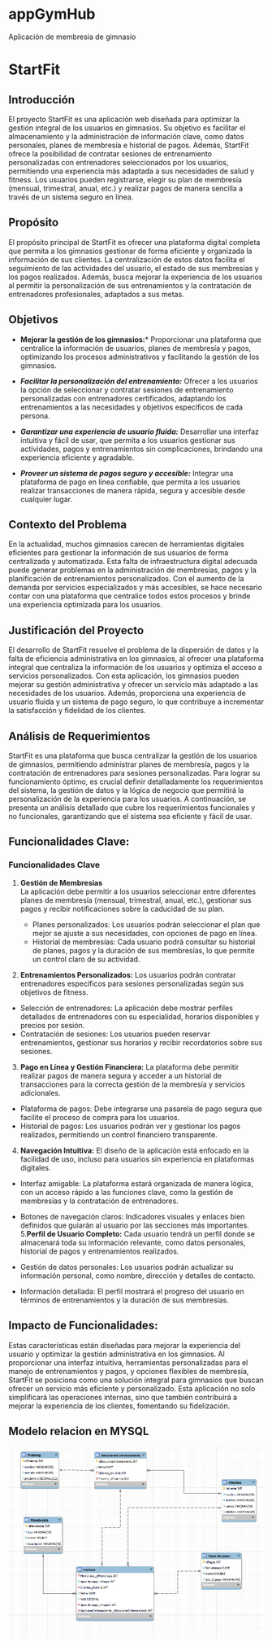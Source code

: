 # appGymHub
Aplicación de membresía de gimnasio
# StartFit
## Introducción
El proyecto StartFit es una aplicación web diseñada para optimizar la gestión integral de los usuarios en gimnasios. Su objetivo es facilitar el almacenamiento y la administración de información clave, como datos personales, planes de membresía e historial de pagos. Además, StartFit ofrece la posibilidad de contratar sesiones de entrenamiento personalizadas con entrenadores seleccionados por los usuarios, permitiendo una experiencia más adaptada a sus necesidades de salud y fitness. Los usuarios pueden registrarse, elegir su plan de membresía (mensual, trimestral, anual, etc.) y realizar pagos de manera sencilla a través de un sistema seguro en línea.

## Propósito
El propósito principal de StartFit es ofrecer una plataforma digital completa que permita a los gimnasios gestionar de forma eficiente y organizada la información de sus clientes. La centralización de estos datos facilita el seguimiento de las actividades del usuario, el estado de sus membresías y los pagos realizados. Además, busca mejorar la experiencia de los usuarios al permitir la personalización de sus entrenamientos y la contratación de entrenadores profesionales, adaptados a sus metas.

## Objetivos

- **Mejorar la gestión de los gimnasios:*** Proporcionar una plataforma que centralice la información de usuarios, planes de membresía y pagos, optimizando los procesos administrativos y facilitando la gestión de los gimnasios.

- ***Facilitar la personalización del entrenamiento:*** Ofrecer a los usuarios la opción de seleccionar y contratar sesiones de entrenamiento personalizadas con entrenadores certificados, adaptando los entrenamientos a las necesidades y objetivos específicos de cada persona.

- ***Garantizar una experiencia de usuario fluida:***  Desarrollar una interfaz intuitiva y fácil de usar, que permita a los usuarios gestionar sus actividades, pagos y entrenamientos sin complicaciones, brindando una experiencia eficiente y agradable.

- ***Proveer un sistema de pagos seguro y accesible:***  Integrar una plataforma de pago en línea confiable, que permita a los usuarios realizar transacciones de manera rápida, segura y accesible desde cualquier lugar.

## Contexto del Problema
En la actualidad, muchos gimnasios carecen de herramientas digitales eficientes para gestionar la información de sus usuarios de forma centralizada y automatizada. Esta falta de infraestructura digital adecuada puede generar problemas en la administración de membresías, pagos y la planificación de entrenamientos personalizados. Con el aumento de la demanda por servicios especializados y más accesibles, se hace necesario contar con una plataforma que centralice todos estos procesos y brinde una experiencia optimizada para los usuarios.

## Justificación del Proyecto
El desarrollo de StartFit resuelve el problema de la dispersión de datos y la falta de eficiencia administrativa en los gimnasios, al ofrecer una plataforma integral que centraliza la información de los usuarios y optimiza el acceso a servicios personalizados. Con esta aplicación, los gimnasios pueden mejorar su gestión administrativa y ofrecer un servicio más adaptado a las necesidades de los usuarios. Además, proporciona una experiencia de usuario fluida y un sistema de pago seguro, lo que contribuye a incrementar la satisfacción y fidelidad de los clientes.

## Análisis de Requerimientos
StartFit es una plataforma que busca centralizar la gestión de los usuarios de gimnasios, permitiendo administrar planes de membresía, pagos y la contratación de entrenadores para sesiones personalizadas. Para lograr su funcionamiento óptimo, es crucial definir detalladamente los requerimientos del sistema, la gestión de datos y la lógica de negocio que permitirá la personalización de la experiencia para los usuarios. A continuación, se presenta un análisis detallado que cubre los requerimientos funcionales y no funcionales, garantizando que el sistema sea eficiente y fácil de usar.

## Funcionalidades Clave:

### Funcionalidades Clave

1. **Gestión de Membresías**  
   La aplicación debe permitir a los usuarios seleccionar entre diferentes planes de membresía (mensual, trimestral, anual, etc.), gestionar sus pagos y recibir notificaciones sobre la caducidad de su plan.

   - Planes personalizados:  Los usuarios podrán seleccionar el plan que mejor se ajuste a sus necesidades, con opciones de pago en línea.
   - Historial de membresías: Cada usuario podrá consultar su historial de planes, pagos y la duración de sus membresías, lo que permite un control claro de su actividad.
2. **Entrenamientos Personalizados:**
    Los usuarios podrán contratar entrenadores específicos para sesiones personalizadas según sus objetivos de fitness.

  - Selección de entrenadores: La aplicación debe mostrar perfiles detallados de entrenadores con su especialidad, horarios disponibles y precios por sesión.
  - Contratación de sesiones: Los usuarios pueden reservar entrenamientos, gestionar sus horarios y recibir recordatorios sobre sus sesiones.
3. **Pago en Línea y Gestión Financiera:**
    La plataforma debe permitir realizar pagos de manera segura y acceder a un historial de transacciones para la correcta gestión de la membresía y servicios adicionales.

  - Plataforma de pagos: Debe integrarse una pasarela de pago segura que facilite el proceso de compra para los usuarios.
  - Historial de pagos: Los usuarios podrán ver y gestionar los pagos realizados, permitiendo un control financiero transparente.
4. **Navegación Intuitiva:**
    El diseño de la aplicación está enfocado en la facilidad de uso, incluso para usuarios sin experiencia en plataformas digitales.

  - Interfaz amigable: La plataforma estará organizada de manera lógica, con un acceso rápido a las funciones clave, como la gestión de membresías y la contratación de entrenadores.
  - Botones de navegación claros: Indicadores visuales y enlaces bien definidos que guiarán al usuario por las secciones más importantes.
5.**Perfil de Usuario Completo:**
    Cada usuario tendrá un perfil donde se almacenará toda su información relevante, como datos personales, historial de pagos y entrenamientos realizados.

 - Gestión de datos personales: Los usuarios podrán actualizar su información personal, como nombre, dirección y detalles de contacto.
 - Información detallada: El perfil mostrará el progreso del usuario en términos de entrenamientos y la duración de sus membresías.

## Impacto de Funcionalidades:
Estas características están diseñadas para mejorar la experiencia del usuario y optimizar la gestión administrativa en los gimnasios. Al proporcionar una interfaz intuitiva, herramientas personalizadas para el manejo de entrenamientos y pagos, y opciones flexibles de membresía, StartFit se posiciona como una solución integral para gimnasios que buscan ofrecer un servicio más eficiente y personalizado. Esta aplicación no solo simplificará las operaciones internas, sino que también contribuirá a mejorar la experiencia de los clientes, fomentando su fidelización.
## Modelo relacion en MYSQL
![image](https://github.com/luxmzl/appGymHub/blob/main/GYMHUB.PNG)

